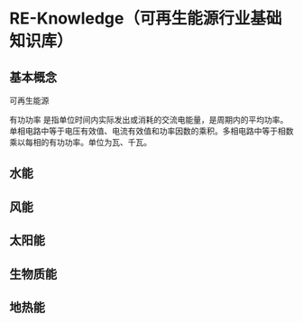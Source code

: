 # RE-Knowledge（可再生能源行业基础知识库） 
## 基本概念
可再生能源

有功功率
是指单位时间内实际发出或消耗的交流电能量，是周期内的平均功率。单相电路中等于电压有效值、电流有效值和功率因数的乘积。多相电路中等于相数乘以每相的有功功率。单位为瓦、千瓦。

## 水能


## 风能


## 太阳能


## 生物质能


## 地热能
